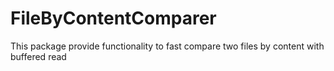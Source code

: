 # FileByContentComparer
This package provide functionality to fast compare two files by content with buffered read
